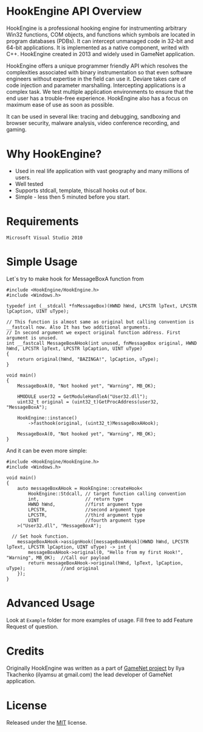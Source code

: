 HookEngine API Overview
=======================

HookEngine is a professional hooking engine for instrumenting arbitrary Win32 functions, COM objects, and functions 
which symbols are located in program databases (PDBs). It can intercept unmanaged code in 32-bit and 64-bit applications.
It is implemented as a native component, writed with C++. HookEngine created in 2013 and widely used in GameNet application.

HookEngine offers a unique programmer friendly API which resolves the complexities associated with binary
instrumentation so that even software engineers without expertise in the field can use it. Deviare takes care of code
injection and parameter marshalling. Intercepting applications is a complex task. We test multiple application environments
to ensure that the end user has a trouble-free experience. HookEngine also has a focus on maximum ease of use as soon as possible.

It can be used in several like: tracing and debugging, sandboxing and browser security, malware analysis, video 
conference recording, and gaming.

Why HookEngine?
===============
* Used in real life application with vast geography and many millions of users.
* Well tested
* Supports stdcall, template, thiscall hooks out of box.
* Simple - less then 5 minuted before you start.

Requirements
============

    Microsoft Visual Studio 2010

Simple Usage
============
Let`s try to make hook for MessageBoxA function from

    #include <HookEngine/HookEngine.h>
    #include <Windows.h>

    typedef int (__stdcall *fnMessageBox)(HWND hWnd, LPCSTR lpText, LPCSTR lpCaption, UINT uType);

    // This function is almost same as original but calling convention is __fastcall now. Also It has two additional arguments.
    // In second argument we expect original function address. First argument is unused.
    int __fastcall MessageBoxAHook(int unused, fnMessageBox original, HWND hWnd, LPCSTR lpText, LPCSTR lpCaption, UINT uType)
    {
        return original(hWnd, "BAZINGA!", lpCaption, uType);
    }

    void main()
    {
        MessageBoxA(0, "Not hooked yet", "Warning", MB_OK);

        HMODULE user32 = GetModuleHandleA("User32.dll");
        uint32_t original = (uint32_t)GetProcAddress(user32, "MessageBoxA");

        HookEngine::instance()
            ->fasthook(original, (uint32_t)MessageBoxAHook);

        MessageBoxA(0, "Not hooked yet", "Warning", MB_OK);
    }

And it can be even more simple:

    #include <HookEngine/HookEngine.h>
    #include <Windows.h>

    void main()
    {
        auto messageBoxAHook = HookEngine::createHook<
            HookEngine::Stdcall, // target function calling convention
            int,                 // return type
            HWND hWnd,           //first argument type
            LPCSTR,              //second argument type
            LPCSTR,              //third argument type
            UINT                 //fourth argument type
        >("User32.dll", "MessageBoxA");

      // Set hook function.
        messageBoxAHook->assignHook([messageBoxAHook](HWND hWnd, LPCSTR lpText, LPCSTR lpCaption, UINT uType) -> int {
            messageBoxAHook->original(0, "Hello from my first Hook!", "Warning", MB_OK);  //Call our payload
            return messageBoxAHook->original(hWnd, lpText, lpCaption, uType);             //and original
        });
    }

Advanced Usage
==============
Look at `Example` folder for more examples of usage. Fill free to add Feature Request of question.

Credits
==============
Originally HookEngine was written as a part of [GameNet project](http://gamenet.ru) by Ilya Tkachenko (ilyamsu at gmail.com)
the lead developer of GameNet application.

License
==============
Released under the [MIT](LICENSE) license.